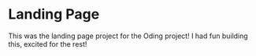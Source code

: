 # Landing Page

This was the landing page project for the Oding project! I had fun building this, excited for the rest!
